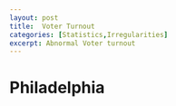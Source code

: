 ```yaml
---
layout: post
title:  Voter Turnout
categories: [Statistics,Irregularities]
excerpt: Abnormal Voter turnout
---
```

 
# Philadelphia 


